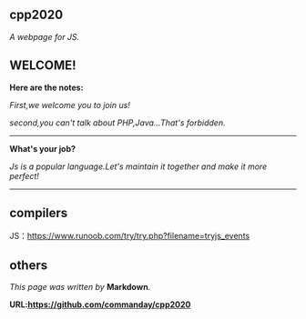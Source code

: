 ## cpp2020

*A webpage for JS.*
## WELCOME!
**Here are the notes:**

*First,we welcome you to join us!*

*second,you can't talk about PHP,Java…That's forbidden.*
***
**What's your job?**

*Js is a popular language.Let's maintain it together and make it more perfect!*
***

## compilers

JS：https://www.runoob.com/try/try.php?filename=tryjs_events

## others
*This page was written by* __Markdown__.

__URL:https://github.com/commanday/cpp2020__

